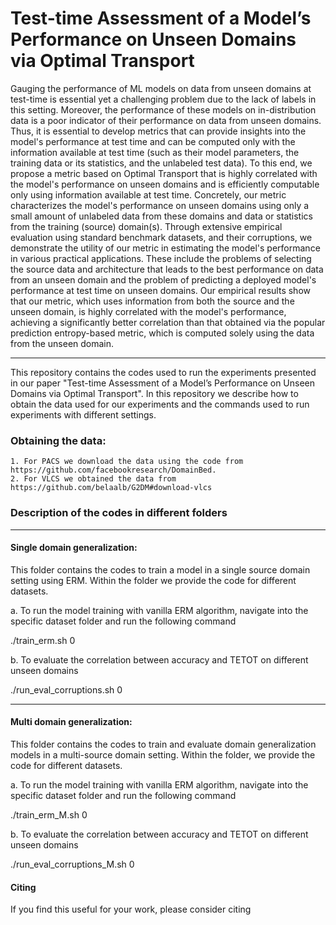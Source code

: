 # Test-time Assessment of a Model’s Performance on Unseen Domains via Optimal Transport

Gauging the performance of ML models on data from unseen domains at test-time is essential yet a challenging problem due to the lack of labels in this setting. Moreover, the performance of these models on in-distribution data is a poor indicator of their performance on data from unseen domains. Thus, it is essential to develop metrics that can provide insights into the model's performance at test time and can be computed only with the information available at test time (such as their model parameters, the training data or its statistics, and the unlabeled test data). To this end, we propose a metric based on Optimal Transport that is highly correlated with the model's performance on unseen domains and is efficiently computable only using information available at test time. Concretely, our metric characterizes the model's performance on unseen domains using only a small amount of unlabeled data from these domains and data or statistics from the training (source) domain(s). Through extensive empirical evaluation using standard benchmark datasets, and their corruptions, we demonstrate the utility of our metric in estimating the model's performance in various practical applications. These include the problems of selecting the source data and architecture that leads to the best performance on data from an unseen domain and the problem of predicting a deployed model's performance at test time on unseen domains. Our empirical results show that our metric, which uses information from both the source and the unseen domain, is highly correlated with the model's performance, achieving a significantly better correlation than that obtained via the popular prediction entropy-based metric, which is computed solely using the data from the unseen domain.

<hr>
This repository contains the codes used to run the experiments presented in our paper "Test-time Assessment of a Model’s Performance on Unseen Domains via Optimal Transport". 
In this repository we describe how to obtain the data used for our experiments and the commands used to run experiments with different settings.

### Obtaining the data:
    1. For PACS we download the data using the code from https://github.com/facebookresearch/DomainBed.
    2. For VLCS we obtained the data from https://github.com/belaalb/G2DM#download-vlcs

### Description of the codes in different folders
<hr>

#### Single domain generalization: 
This folder contains the codes to train a model in a single source domain setting using ERM.
Within the folder we provide the code for different datasets.
    
a. To run the model training with vanilla ERM algorithm, navigate into the specific dataset folder and run the following command 
    
   ./train_erm.sh 0 

b. To evaluate the correlation between accuracy and TETOT on different unseen domains 
    
   ./run_eval_corruptions.sh 0 
    
        
<hr>

#### Multi domain generalization:
This folder contains the codes to train and evaluate domain generalization models in a multi-source domain setting.
Within the folder, we provide the code for different datasets.

a. To run the model training with vanilla ERM algorithm, navigate into the specific dataset folder and run the following command 
    
   ./train_erm_M.sh 0 

b. To evaluate the correlation between accuracy and TETOT on different unseen domains 
    
   ./run_eval_corruptions_M.sh 0 
    
#### Citing

If you find this useful for your work, please consider citing
<pre>
<code>

</code>
</pre>
